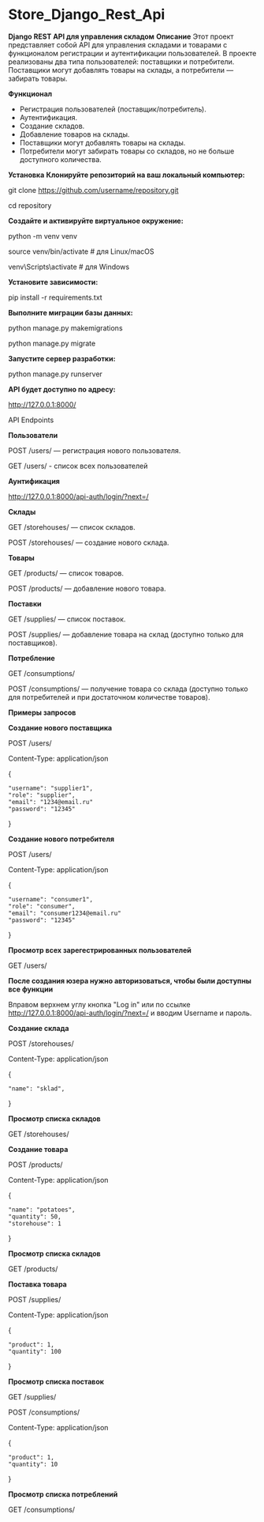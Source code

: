 # Store_Django_Rest_Api
**Django REST API для управления складом**
**Описание**
Этот проект представляет собой API для управления складами и товарами с функционалом регистрации и аутентификации пользователей. В проекте реализованы два типа пользователей: поставщики и потребители. Поставщики могут добавлять товары на склады, а потребители — забирать товары.

**Функционал**
* Регистрация пользователей (поставщик/потребитель).
* Аутентификация.
* Создание складов.
* Добавление товаров на склады.
* Поставщики могут добавлять товары на склады.
* Потребители могут забирать товары со складов, но не больше доступного количества.

**Установка**
**Клонируйте репозиторий на ваш локальный компьютер:**

git clone https://github.com/username/repository.git

cd repository

**Создайте и активируйте виртуальное окружение:**

python -m venv venv

source venv/bin/activate  # для Linux/macOS

venv\Scripts\activate  # для Windows

**Установите зависимости:**

pip install -r requirements.txt

**Выполните миграции базы данных:**

python manage.py makemigrations

python manage.py migrate

**Запустите сервер разработки:**

python manage.py runserver

**API будет доступно по адресу:**

http://127.0.0.1:8000/

API Endpoints

**Пользователи**

POST /users/ — регистрация нового пользователя.

GET /users/ - cписок всех пользователей

**Аунтификация**

http://127.0.0.1:8000/api-auth/login/?next=/

**Склады**

GET /storehouses/ — список складов.

POST /storehouses/ — создание нового склада.

**Товары**

GET /products/ — список товаров.

POST /products/ — добавление нового товара.

**Поставки**

GET /supplies/ — список поставок.

POST /supplies/ — добавление товара на склад (доступно только для поставщиков).

**Потребление**

GET /consumptions/

POST /consumptions/ — получение товара со склада (доступно только для потребителей и при достаточном количестве товаров).
    
**Примеры запросов**


**Создание нового поставщика**

POST /users/

Content-Type: application/json

{

    "username": "supplier1",
    "role": "supplier",
    "email": "1234@email.ru"
    "password": "12345"
}

**Создание нового потребителя**

POST /users/

Content-Type: application/json

{

    "username": "consumer1",
    "role": "consumer",
    "email": "consumer1234@email.ru"
    "password": "12345"
}

**Просмотр всех зарегестрированных пользователей**

GET  /users/

**После создания юзера нужно авторизоваться, чтобы были доступны все функции**

Вправом верхнем углу кнопка "Log in" или по ссылке http://127.0.0.1:8000/api-auth/login/?next=/ и вводим Username и пароль.

**Создание склада**

POST /storehouses/

Content-Type: application/json

{

    "name": "sklad",
}

**Просмотр списка складов**

GET /storehouses/

**Создание товара**

POST /products/

Content-Type: application/json

{

    "name": "potatoes",
    "quantity": 50,
    "storehouse": 1
    
}

**Просмотр списка складов**

GET /products/

**Поставка товара**

POST /supplies/

Content-Type: application/json

{

    "product": 1,
    "quantity": 100
}

**Просмотр списка поставок**

GET /supplies/


POST /consumptions/

Content-Type: application/json

{

    "product": 1,
    "quantity": 10
}

**Просмотр списка потреблений**

GET /consumptions/
